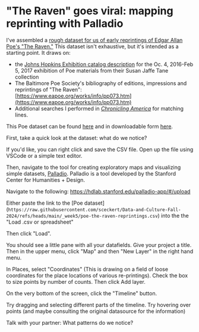 # "The Raven" goes viral: mapping reprinting with Palladio


I've assembled a [rough dataset for us of early reprintings of Edgar Allan Poe's "The Raven."](https://github.com/sceckert/Data-and-Culture-Fall-2024/blob/main/_week5/poe-the-raven-reprintings.csv) This dataset isn't exhaustive, but it's intended as a starting point. It draws on:

+ the [Johns Hopkins Exhibition catalog description](https://exhibits.library.jhu.edu/exhibits/show/enigmatic-edgar/master-of-variety/the-raven) for the Oc. 4, 2016-Feb 5, 2017 exhibition of Poe materials from their Susan Jaffe Tane collection
+ The Baltimore Poe Society's bibliography of editions, impressions and reprintings of "The Raven": [https://www.eapoe.org/works/info/pp073.htm](https://www.eapoe.org/works/info/pp073.htm)
+ Additional searches I performed in *[Chronicling America](https://chroniclingamerica.loc.gov/)* for matching lines.

This Poe dataset can be found [here](https://github.com/sceckert/Data-and-Culture-Fall-2024/blob/main/_week5/poe-the-raven-reprintings.csv) and in downloadable form [here](https://raw.githubusercontent.com/sceckert/Data-and-Culture-Fall-2024/refs/heads/main/_week5/poe-the-raven-reprintings.csv).

First, take a quick look at the dataset: what do we notice?

If you'd like, you can right click and save the CSV file. Open up the file using VSCode or a simple text editor. 

Then, navigate to the tool for creating exploratory maps and visualizing simple datasets, [Palladio](https://hdlab.stanford.edu/palladio-app/). Palladio is a tool developed by the Stanford Center for Humanities + Design. 

Navigate to the following: https://hdlab.stanford.edu/palladio-app/#/upload

Either paste the link to the [Poe dataset] (`https://raw.githubusercontent.com/sceckert/Data-and-Culture-Fall-2024/refs/heads/main/_week5/poe-the-raven-reprintings.csv`) into the the "Load .csv or spreadsheet"

Then click "Load".

You should see a little pane with all your datafields. Give your project a title. Then in the upper menu, click "Map" and then "New Layer" in the right hand menu.

In Places, select "Coordinates" (This is drawing on a field of loose coordinates for the place locations of various re-printings). Check the box to size points by number of counts. Then click Add layer.

On the very bottom of the screen, click the "Timeline" button.

Try dragging and selecting different parts of the timeline. Try hovering over points (and maybe consulting the original datasource for the information)

Talk with your partner: What patterns do we notice?